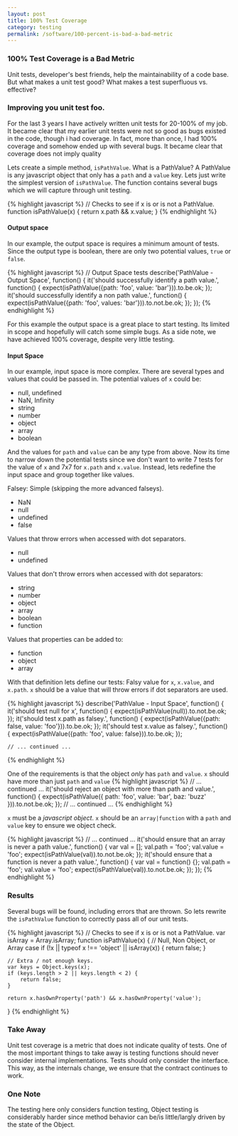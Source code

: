 ```yaml
---
layout: post
title: 100% Test Coverage
category: testing
permalink: /software/100-percent-is-bad-a-bad-metric
---
```


### 100% Test Coverage is a Bad Metric

Unit tests, developer's best friends, help the maintainability
of a code base.  But what makes a unit test good?  What makes
a test superfluous vs. effective?

### Improving you unit test foo.

For the last 3 years I have actively written unit tests for
20-100% of my job.  It became clear that my earlier unit tests
were not so good as bugs existed in the code, though i had
coverage.  In fact, more than once, I had 100% coverage and
somehow ended up with several bugs.  It became clear that
coverage does not imply quality

Lets create a simple method, `isPathValue`.  What is a PathValue?
A PathValue is any javascript object that only has a `path` and a
`value` key.  Lets just write the simplest version of `isPathValue`.
The function contains several bugs which we will capture through
unit testing.

{% highlight javascript %}
// Checks to see if x is or is not a PathValue.
function isPathValue(x) {
    return x.path && x.value;
}
{% endhighlight %}

#### Output space

In our example, the output space is requires a minimum amount of tests.
Since the output type is boolean, there are only two potential values,
`true` or `false`.

{% highlight javascript %}
// Output Space tests
describe('PathValue - Output Space', function() {
    it('should successfully identify a path value.', function() {
        expect(isPathValue({path: 'foo', value: 'bar'})).to.be.ok;
    });
    it('should successfully identify a non path value.', function() {
        expect(isPathValue({path: 'foo', values: 'bar'})).to.not.be.ok;
    });
});
{% endhighlight %}

For this example the output space is a great place to start testing.  Its
limited in scope and hopefully will catch some simple bugs.  As a side
note, we have achieved 100% coverage, despite very little testing.

#### Input Space

In our example, input space is more complex.  There are several types
and values that could be passed in.  The potential values of `x` could be:

- null, undefined
- NaN, Infinity
- string
- number
- object
- array
- boolean

And the values for `path` and `value` can be any type from above.  Now its
time to narrow down the potential tests since we don't want to write 7
tests for the value of `x` and 7x7 for `x.path` and `x.value`.  Instead, lets
redefine the input space and group together like values.

Falsey: Simple (skipping the more advanced falseys).

- NaN
- null
- undefined
- false

Values that throw errors when accessed with dot separators.

- null
- undefined

Values that don't throw errors when accessed with dot separators:

- string
- number
- object
- array
- boolean
- function

Values that properties can be added to:

- function
- object
- array

With that definition lets define our tests:
Falsy value for `x`, `x.value`, and `x.path`.
`x` should be a value that will throw errors if dot separators are used.

{% highlight javascript %}
describe('PathValue - Input Space', function() {
    it('should test null for x', function() {
        expect(isPathValue(null)).to.not.be.ok;
    });
    it('should test x.path as falsey.', function() {
        expect(isPathValue({path: false, value: 'foo'})).to.be.ok;
    });
    it('should test x.value as falsey.', function() {
        expect(isPathValue({path: 'foo', value: false})).to.be.ok;
    });

    // ... continued ...
{% endhighlight %}

One of the requirements is that the object _only_ has `path` and `value`.
`x` should have more than just `path` and `value`
{% highlight javascript %}
    // ... continued ...
    it('should reject an object with more than path and value.', function() {
        expect(isPathValue({
            path: 'foo',
            value: 'bar',
            baz: 'buzz'
        })).to.not.be.ok;
    });
    // ... continued ...
{% endhighlight %}

`x` must be a _javascript object_.  `x` should be an `array|function`
with a `path` and `value` key to ensure we object check.

{% highlight javascript %}
    // ... continued ...
    it('should ensure that an array is never a path value.', function() {
        var val = [];
        val.path = 'foo';
        val.value = 'foo';
        expect(isPathValue(val)).to.not.be.ok;
    });
    it('should ensure that a function is never a path value.', function() {
        var val = function() {};
        val.path = 'foo';
        val.value = 'foo';
        expect(isPathValue(val)).to.not.be.ok;
    });
});
{% endhighlight %}

### Results

Several bugs will be found, including errors that are thrown.  So lets
rewrite the `isPathValue` function to correctly pass all of our unit tests.

{% highlight javascript %}
// Checks to see if x is or is not a PathValue.
var isArray = Array.isArray;
function isPathValue(x) {
    // Null, Non Object, or Array case
    if (!x || typeof x !== 'object' || isArray(x)) {
        return false;
    }

    // Extra / not enough keys.
    var keys = Object.keys(x);
    if (keys.length > 2 || keys.length < 2) {
        return false;
    }

    return x.hasOwnProperty('path') && x.hasOwnProperty('value');
}
{% endhighlight %}

### Take Away

Unit test coverage is a metric that does not indicate quality of tests.
One of the most important things to take away is testing functions should
never consider internal implementations.  Tests should only consider the
interface.  This way, as the internals change, we ensure that the contract
continues to work.

### One Note

The testing here only considers function testing, Object testing is
considerably harder since method behavior can be/is little/largly driven by
the state of the Object.



